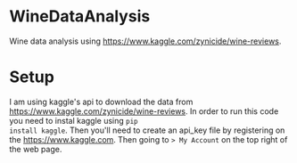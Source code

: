 # WineDataAnalysis

Wine data analysis using https://www.kaggle.com/zynicide/wine-reviews.

# Setup
I am using kaggle's api to download the data from https://www.kaggle.com/zynicide/wine-reviews. In order to run this code you need to instal kaggle using <code>pip install kaggle</code>.
</n>
Then you'll need to create an api_key file by registering on the https://www.kaggle.com. Then going to <code>> My Account</code> on the top right of the web page.


